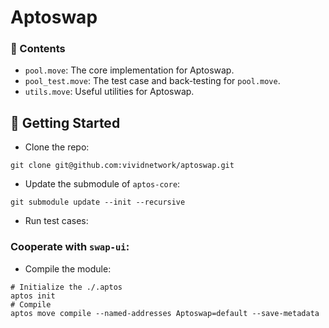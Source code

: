 # Aptoswap

### 📖 Contents

- `pool.move`: The core implementation for Aptoswap.
- `pool_test.move`: The test case and back-testing for `pool.move`.
- `utils.move`: Useful utilities for Aptoswap.  

## 🏃 Getting Started

- Clone the repo:

```shell
git clone git@github.com:vividnetwork/aptoswap.git
```

- Update the submodule of `aptos-core`:

```shell
git submodule update --init --recursive
```

- Run test cases:

### Cooperate with `swap-ui`:

- Compile the module:

```shell
# Initialize the ./.aptos
aptos init
# Compile
aptos move compile --named-addresses Aptoswap=default --save-metadata
```

